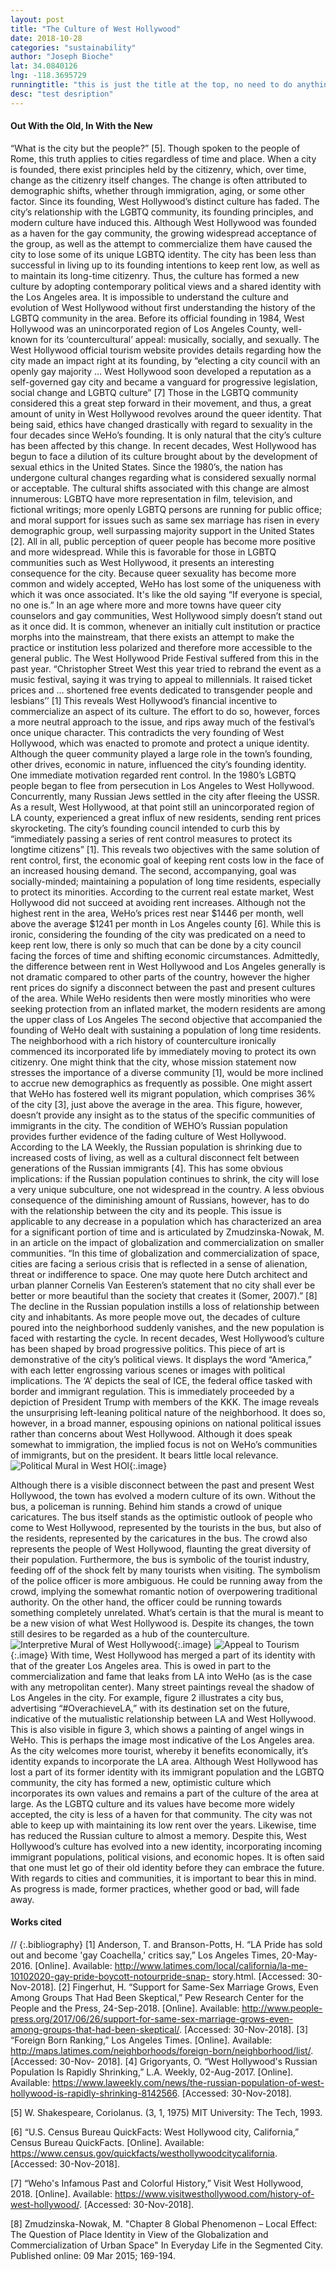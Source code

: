 ```yaml
---
layout: post
title: "The Culture of West Hollywood"
date: 2018-10-28
categories: "sustainability" 
author: "Joseph Bioche"
lat: 34.0840126
lng: -118.3695729
runningtitle: "this is just the title at the top, no need to do anything here"
desc: "test desription"
---
```




#### **Out With the Old, In With the New**


“What is the city but the people?” [5]. Though spoken to the people of Rome, this truth applies to cities regardless of time and place. When a city is founded, there exist principles held by the citizenry, which, over time, change as the citizenry itself changes. The change is often attributed to demographic shifts, whether through immigration, aging, or some other factor. Since its founding, West Hollywood’s distinct culture has faded. The city’s relationship with the LGBTQ community, its founding principles, and modern culture have induced this. Although West Hollywood was founded as a haven for the gay community, the growing widespread acceptance of the group, as well as the attempt to commercialize them have caused the city to lose some of its unique LGBTQ identity. The city has been less than successful in living up to its founding intentions to keep rent low, as well as to maintain its long-time citizenry. Thus, the culture has formed a new culture by adopting contemporary political views and a shared identity with the Los Angeles area.
It is impossible to understand the culture and evolution of West Hollywood without first understanding the history of the LGBTQ community in the area. Before its official founding in 1984, West Hollywood was an unincorporated region of Los Angeles County, well-known for its ‘countercultural’ appeal: musically, socially, and sexually. The West Hollywood official tourism website provides details regarding how the city made an impact right at its founding, by “electing a city council with an openly gay majority … West Hollywood soon developed a reputation as a self-governed gay city and became a vanguard for progressive legislation, social change and LGBTQ culture” [7] Those in the LGBTQ community considered this a great step forward in their movement, and thus, a great amount of unity in West Hollywood revolves around the queer identity. That being said, ethics have changed drastically with regard to sexuality in the four decades since WeHo’s founding. It is only natural that the city’s culture has been affected by this change.
In recent decades, West Hollywood has begun to face a dilution of its culture brought about by the development of sexual ethics in the United States. Since the 1980’s, the nation has undergone cultural changes regarding what is considered sexually normal or acceptable. The cultural shifts associated with this change are almost innumerous: LGBTQ have more representation in film, television, and fictional writings; more openly LGBTQ persons are running for public office; and moral support for issues such as same sex marriage has risen in every demographic group, well surpassing majority support in the United States [2]. All in all, public perception of queer people has become more positive and more widespread. While this is favorable for those in LGBTQ communities such as West Hollywood, it presents an interesting consequence for the city. Because queer sexuality has become more common and widely accepted, WeHo has lost some of the uniqueness with which it was once associated. It's like the old saying “If everyone is special, no one is.” In an age where more and more towns have queer city counselors and gay communities, West Hollywood simply doesn’t stand out as it once did.
It is common, whenever an initially cult institution or practice morphs into the mainstream, that there exists an attempt to make the practice or institution less polarized and therefore more accessible to the general public. The West Hollywood Pride Festival suffered from this in the past year. “Christopher Street West this year tried to rebrand the event as a music festival, saying it was trying to appeal to millennials. It raised ticket prices and … shortened free events dedicated to transgender people and lesbians’’ [1] This reveals West Hollywood’s financial incentive to commercialize an aspect of its culture. The effort to do so, however, forces a more neutral approach to the issue, and rips away much of the festival’s once unique character. This contradicts the very founding of West Hollywood, which was enacted to promote and protect a unique identity.
Although the queer community played a large role in the town’s founding, other drives, economic in nature, influenced the city’s founding identity. One immediate motivation regarded rent control. In the 1980’s LGBTQ people began to flee from persecution in Los Angeles to West Hollywood. Concurrently, many Russian Jews settled in the city after fleeing the USSR. As a result, West Hollywood, at that point still an unincorporated region of LA county, experienced a great influx of new residents, sending rent prices skyrocketing. The city’s founding council intended to curb this by “immediately passing a series of rent control measures to protect its longtime citizens” [1]. This reveals two objectives with the same solution of rent control, first, the economic goal of keeping rent costs low in the face of an increased housing demand. The second, accompanying, goal was socially-minded; maintaining a population of long time residents, especially to protect its minorities.
According to the current real estate market, West Hollywood did not succeed at avoiding rent increases. Although not the highest rent in the area, WeHo’s prices rest near $1446 per month, well above the average $1241 per month in Los Angeles county [6]. While this is ironic, considering the founding of the city was predicated on a need to keep rent low, there is only so much that can be done by a city council facing the forces of time and shifting economic circumstances. Admittedly, the difference between rent in West Hollywood and Los Angeles generally is not dramatic compared to other parts of the country, however the higher rent prices do signify a disconnect between the past and present cultures of the area. While WeHo residents then were mostly minorities who were seeking protection from an inflated market, the modern residents are among the upper class of Los Angeles
The second objective that accompanied the founding of WeHo dealt with sustaining a population of long time residents. The neighborhood with a rich history of counterculture ironically commenced its incorporated life by immediately moving to protect its own citizenry. One might think that the city, whose mission statement  now stresses the importance of a diverse community [1], would be more inclined to accrue new demographics as frequently as possible. One might assert that WeHo has fostered well its migrant population, which comprises 36% of the city [3], just above the average in the area. This figure, however, doesn’t provide any insight as to the status of the specific communities of immigrants in the city.
The condition of WEHO’s Russian population provides further evidence of the fading culture of West Hollywood. According to the LA Weekly, the Russian population is shrinking due to increased costs of living, as well as a cultural disconnect felt between generations of the Russian immigrants [4]. This has some obvious implications: if the Russian population continues to shrink, the city will lose a very unique subculture, one not widespread in the country. A less obvious consequence of the diminishing amount of Russians, however, has to do with the relationship between the city and its people. This issue is applicable to any decrease in a population which has characterized an area for a significant portion of time and is articulated by Zmudzinska-Nowak, M. in an article on the impact of globalization and commercialization on smaller communities. “In this time of globalization and commercialization of space, cities are facing a serious crisis that is reflected in a sense of alienation, threat or indifference to space. One may quote here Dutch architect and urban planner Cornelis Van Eesteren’s statement that no city shall ever be better or more beautiful than the society that creates it (Somer, 2007).” [8] The decline in the Russian population instills a loss of relationship between city and inhabitants. As more people move out, the decades of culture poured into the neighborhood suddenly vanishes, and the new population is faced with restarting the cycle.
In recent decades, West Hollywood’s culture has been shaped by broad progressive politics. This piece of art is demonstrative of the city’s political views. It displays the word “America,” with each letter engrossing various scenes or images with political implications. The ‘A’ depicts the seal of ICE, the federal office tasked with border and immigrant regulation. This is immediately proceeded by a depiction of President Trump with members of the KKK. The image reveals the unsurprising left-leaning political nature of the neighborhood. It does so, however, in a broad manner, espousing opinions on national political issues rather than concerns about West Hollywood. Although it does speak somewhat to immigration, the implied focus is not on WeHo’s communities of immigrants, but on the president. It bears little local relevance. 
![Political Mural in West HOl](https://github.com/jbioche/exploringdunitz/blob/gh-pages/images/Trump.jpg){:.image}

Although there is a visible disconnect between the past and present West Hollywood, the town has evolved a modern culture of its own. Without the bus, a policeman is running. Behind him stands a crowd of unique caricatures. The bus itself stands as the optimistic outlook of people who come to West Hollywood, represented by the tourists in the bus, but also of the residents, represented by the caricatures in the bus. The crowd also represents the people of West Hollywood, flaunting the great diversity of their population. Furthermore, the bus is symbolic of the tourist industry, feeding off of the shock felt by many tourists when visiting. The symbolism of the police officer is more ambiguous. He could be running away from the crowd, implying the somewhat romantic notion of overpowering traditional authority. On the other hand, the officer could be running towards something completely unrelated. What’s certain is that the mural is meant to be a new vision of what West Hollywood is. Despite its changes, the town still desires to be regarded as a hub of the counterculture.
![Interpretive Mural of West Hollywood](https://github.com/jbioche/exploringdunitz/blob/gh-pages/images/Bus.jpg){:.image}
![Appeal to Tourism](https://github.com/jbioche/exploringdunitz/blob/gh-pages/images/Wings.jpg){:.image}
With time, West Hollywood has merged a part of its identity with that of the greater Los Angeles area. This is owed in part to the commercialization and fame that leaks from LA into WeHo (as is the case with any metropolitan center). Many street paintings reveal the shadow of Los Angeles in the city. For example, figure 2 illustrates a city bus, advertising “#OverachieveLA,” with its destination set on the future, indicative of the mutualistic relationship between LA and West Hollywood. This is also visible in figure 3, which shows a painting of angel wings in WeHo. This is perhaps the image most indicative of the Los Angeles area. As the city welcomes more tourist, whereby it benefits economically, it’s identity expands to incorporate the LA area.	Although West Hollywood has lost a part of its former identity with its immigrant population and the LGBTQ community, the city has formed a new, optimistic culture which incorporates its own values and remains a part of the culture of the area at large. As the LGBTQ culture and its values have become more widely accepted, the city is less of a haven for that community. The city was not able to keep up with maintaining its low rent over the years. Likewise, time has reduced the Russian culture to almost a memory. Despite this, West Hollywood’s culture has evolved into a new identity, incorporating incoming immigrant populations, political visions, and economic hopes. It is often said that one must let go of their old identity before they can embrace the future. With regards to cities and communities, it is important to bear this in mind. As progress is made, former practices, whether good or bad, will fade away.
#### Works cited

// {:.bibliography} 
[1] Anderson, T. and Branson-Potts, H. “LA Pride has sold out and become 'gay
Coachella,' critics say,” Los Angeles Times, 20-May-2016. [Online]. Available:
http://www.latimes.com/local/california/la-me-10102020-gay-pride-boycott-notourpride-snap-
story.html. [Accessed: 30-Nov-2018].
 [2] Fingerhut, H. “Support for Same-Sex Marriage Grows, Even Among Groups That Had Been
Skeptical,” Pew Research Center for the People and the Press, 24-Sep-2018. [Online]. Available:
http://www.people-press.org/2017/06/26/support-for-same-sex-marriage-grows-even-among-groups-that-had-been-skeptical/. [Accessed: 30-Nov-2018].
[3] “Foreign Born Ranking,” Los Angeles Times. [Online]. Available:
http://maps.latimes.com/neighborhoods/foreign-born/neighborhood/list/. [Accessed: 30-Nov-
2018].
[4] Grigoryants, O.  “West Hollywood's Russian Population Is Rapidly Shrinking,” L.A.
Weekly, 02-Aug-2017. [Online]. Available: https://www.laweekly.com/news/the-russian-population-of-west-hollywood-is-rapidly-shrinking-8142566. [Accessed: 30-Nov-2018].
 
[5] W. Shakespeare, Coriolanus. (3, 1, 1975) MIT University: The Tech, 1993.
 
[6] “U.S. Census Bureau QuickFacts: West Hollywood city, California,” Census
Bureau QuickFacts. [Online]. Available: https://www.census.gov/quickfacts/westhollywoodcitycalifornia. [Accessed: 30-Nov-2018].
 
[7] “Weho's Infamous Past and Colorful History,” Visit West Hollywood, 2018. [Online].
Available: https://www.visitwesthollywood.com/history-of-west-hollywood/. [Accessed: 30-Nov-2018].
 
[8] Zmudzinska-Nowak, M. "Chapter 8 Global Phenomenon – Local Effect: The Question of Place Identity
in View of the Globalization and Commercialization of Urban Space" In Everyday Life in the
Segmented City. Published online: 09 Mar 2015; 169-194.

